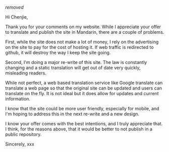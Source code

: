 *removed*


Hi Chenjie,

Thank you for your comments on my website.  While I appreciate your offer to translate and publish the site in Mandarin, there are a couple of problems.

First, while the site does not make a lot of money, I rely on the advertising on the site to pay for the cost of hosting it.  If web traffic is redirected to github, it will destroy the way I keep the site going.

Second, I'm doing a major re-write of this site.  The law is constantly changing and a static translation will get out of date very quickly, misleading readers.

While not perfect, a web based translation service like Google translate can translate a web page so that the original site can be updated and users can translate on the fly.  It is not ideal but it does allow for updates and current information.

I know that the site could be more user friendly, especially for mobile, and I'm hoping to address this in the next re-write and a new design.

I know your offer comes with the best intentions, and I truly appreciate that.  I think, for the reasons above, that it would be better to not publish in a public repository.

Sincerely,
xxx
